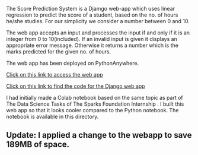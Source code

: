 The Score Prediction System is a Djamgo web-app which uses linear regression to predict the score of a student, based on the no. of hours he/she studies.
For our simplicity we consider a number between 0 and 10. 

The web app accepts an input and processes the input if and only if it is an integer from 0 to 10(included). If an invalid input is given it displays an 
appropriate error message. Otherwise it returns a number which is the marks predicted for the given no. of hours.

The web app has been deployed on PythonAnywhere.

[Click on this link to access the web app](http://tejah.pythonanywhere.com/)

[Click on this link to find the code for the Django web app](https://github.com/Interested-Guy/Score_Prediction_System/)

I had initially made a Colab notebook based on the same topic as part of The Data Science Tasks of The Sparks Foundation Internship . I built this web app so that it looks cooler compared to the Python notebook. The notebook is available in this directory. 

## Update: I applied a change to the webapp to save 189MB of space.
